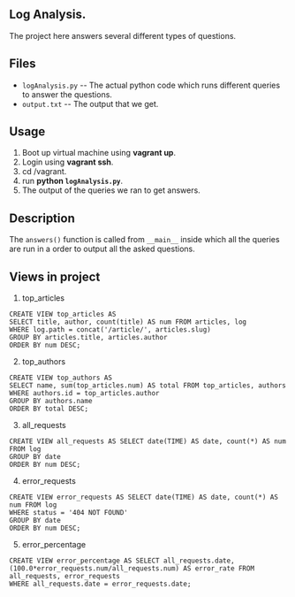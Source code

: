 ## Log Analysis.

The project here answers several different types of questions.

## Files

* `logAnalysis.py` -- The actual python code which runs different queries to answer the questions.
* `output.txt` -- The output that we get.

## Usage

1. Boot up virtual machine using **vagrant up**.
2. Login using **vagrant ssh**.
3. cd /vagrant.
4. run **python `logAnalysis.py`**.
5. The output of the queries we ran to get answers.


## Description
The `answers()` function is called from `__main__` inside which all the queries are run
in a order to output all the asked questions.


## Views in project

1. top_articles
```
CREATE VIEW top_articles AS
SELECT title, author, count(title) AS num FROM articles, log
WHERE log.path = concat('/article/', articles.slug)
GROUP BY articles.title, articles.author
ORDER BY num DESC;
```

2. top_authors
```
CREATE VIEW top_authors AS
SELECT name, sum(top_articles.num) AS total FROM top_articles, authors
WHERE authors.id = top_articles.author
GROUP BY authors.name
ORDER BY total DESC;
```

3. all_requests
```
CREATE VIEW all_requests AS SELECT date(TIME) AS date, count(*) AS num FROM log
GROUP BY date
ORDER BY num DESC;
```

4. error_requests
```
CREATE VIEW error_requests AS SELECT date(TIME) AS date, count(*) AS num FROM log
WHERE status = '404 NOT FOUND'
GROUP BY date
ORDER BY num DESC;
```

5. error_percentage
```
CREATE VIEW error_percentage AS SELECT all_requests.date,
(100.0*error_requests.num/all_requests.num) AS error_rate FROM all_requests, error_requests
WHERE all_requests.date = error_requests.date;
```
